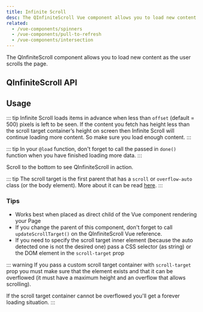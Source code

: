 ```yaml
---
title: Infinite Scroll
desc: The QInfiniteScroll Vue component allows you to load new content as the user scrolls the page.
related:
  - /vue-components/spinners
  - /vue-components/pull-to-refresh
  - /vue-components/intersection
---
```


The QInfiniteScroll component allows you to load new content as the user scrolls the page.

## QInfiniteScroll API
<doc-api file="QInfiniteScroll" />

## Usage

::: tip
Infinite Scroll loads items in advance when less than `offset` (default = 500) pixels is left to be seen. If the content you fetch has height less than the scroll target container’s height on screen then Infinite Scroll will continue loading more content. So make sure you load enough content.
:::

::: tip
In your `@load` function, don't forget to call the passed in `done()` function when you have finished loading more data.
:::

Scroll to the bottom to see QInfiniteScroll in action.

<doc-example title="Basic" file="QInfiniteScroll/Basic" scrollable />

::: tip
The scroll target is the first parent that has a `scroll` or `overflow-auto` class (or the body element). More about it can be read [here](https://quasar.dev/vue-components/scroll-observer#determining-scrolling-container).
:::

<doc-example title="Custom Scroll Target Container" file="QInfiniteScroll/Container" />

<doc-example title="Reverse (Messenger style)" file="QInfiniteScroll/Reverse" scrollable />

### Tips
* Works best when placed as direct child of the Vue component rendering your Page
* If you change the parent of this component, don't forget to call `updateScrollTarget()` on the QInfiniteScroll Vue reference.
* If you need to specify the scroll target inner element (because the auto detected one is not the desired one) pass a CSS selector (as string) or the DOM element in the `scroll-target` prop

::: warning
If you pass a custom scroll target container with `scroll-target` prop you must make sure that the element exists and that it can be overflowed (it must have a maximum height and an overflow that allows scrolling).

If the scroll target container cannot be overflowed you'll get a forever loading situation.
:::

<doc-example title="Usage in QMenu" file="QInfiniteScroll/Menu" />
